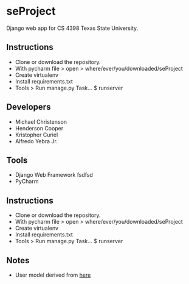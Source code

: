 # seProject
Django web app for CS 4398 Texas State University.

## Instructions
- Clone or download the repository.
- With pycharm file > open > where/ever/you/downloaded/seProject
- Create virtualenv
- Install requirements.txt
- Tools > Run manage.py Task...
    $ runserver

## Developers
- Michael Christenson
- Henderson Cooper
- Kristopher Curiel
- Alfredo Yebra Jr.

## Tools
- Django Web Framework fsdfsd
- PyCharm

## Instructions
- Clone or download the repository.
- With pycharm file > open > where/ever/you/downloaded/seProject
- Create virtualenv
- Install requirements.txt
- Tools > Run manage.py Task...
    $ runserver

## Notes
- User model derived from [here](https://simpleisbetterthancomplex.com/tutorial/2016/07/22/how-to-extend-django-user-model.html)
